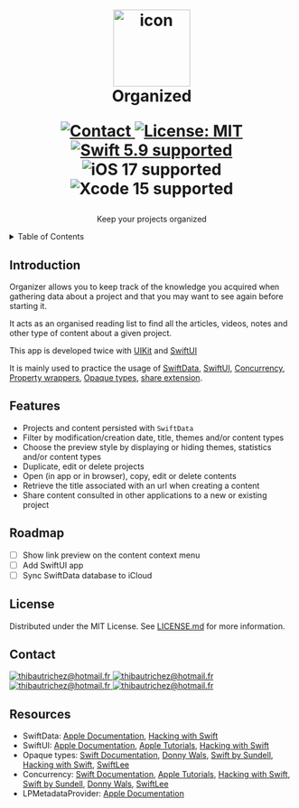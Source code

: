 <h1 align="center">
  <img src="https://github.com/richez/Organizer/assets/12537418/9e645555-ebe3-4fbd-8e5e-e43713e29b41" width="136" alt="icon"><br>
  Organized<br>
  <p align="center">
    <a href="https://www.linkedin.com/in/thibaut-richez-719706144/">
      <img src="https://img.shields.io/badge/contact-thibautrichez-blue.svg?style=flat" alt="Contact">
    </a>
    <a href="LICENSE.md">
      <img src="https://img.shields.io/badge/license-MIT-red.svg?style=flat" alt="License: MIT">
    </a>
    <br>
    <a href="https://github.com/apple/swift">
      <img src="https://img.shields.io/badge/Swift-5.9-orange.svg" alt="Swift 5.9 supported">
    </a>
    <img src="https://img.shields.io/badge/iOS-17-blue.svg?style=flat" alt="iOS 17 supported">
    <img src="https://img.shields.io/badge/Xcode-15-blue.svg?style=flat" alt="Xcode 15 supported">
  </p>
</h1>
<p align="center">
  Keep your projects organized
</p>

<!-- TABLE OF CONTENTS -->
<details>
  <summary>Table of Contents</summary>
  <ol>
    <li><a href="#introduction">Introduction</a></li>
    <li><a href="#features">Features</a></li>
    <li><a href="#license">License</a></li>
    <li><a href="#contact">Contact</a></li>
    <li><a href="#acknowledgments">Acknowledgments</a></li>
  </ol>
</details>

## Introduction
Organizer allows you to keep track of the knowledge you acquired when gathering data about a project and that you may want to see again before starting it.

It acts as an organised reading list to find all the articles, videos, notes and other type of content about a given project.

This app is developed twice with [UIKit](UIKit) and [SwiftUI](SwiftUI)

It is mainly used to practice the usage of   [SwiftData](https://developer.apple.com/documentation/swiftdata),  [SwiftUI](https://developer.apple.com/documentation/swiftui/),  [Concurrency](https://docs.swift.org/swift-book/documentation/the-swift-programming-language/concurrency/), [Property wrappers](https://docs.swift.org/swift-book/documentation/the-swift-programming-language/properties/#Property-Wrappers), [Opaque types](https://docs.swift.org/swift-book/documentation/the-swift-programming-language/opaquetypes/), [share extension](https://developer.apple.com/library/archive/documentation/General/Conceptual/ExtensibilityPG/Share.html).

## Features
* Projects and content persisted with `SwiftData`
* Filter by modification/creation date, title, themes and/or content types
* Choose the preview style by displaying or hiding themes, statistics and/or content types
* Duplicate, edit or delete projects
* Open (in app or in browser), copy, edit or delete contents
* Retrieve the title associated with an url when creating a content
* Share content consulted in other applications to a new or existing project

## Roadmap
- [ ] Show link preview on the content context menu
- [ ] Add SwiftUI app
- [ ] Sync SwiftData database to iCloud

## License
Distributed under the MIT License. See <a href="LICENSE.md">LICENSE.md</a> for more information.

## Contact
<a href="mailto:thibautrichez@hotmail.fr">
  <img src="https://img.shields.io/badge/Mail-8A2BE2.svg?style=flat" alt="thibautrichez@hotmail.fr">
</a>
<a href="https://www.linkedin.com/in/thibaut-richez-719706144/">
  <img src="https://img.shields.io/badge/Linkedin-8A2BE2.svg?style=flat" alt="thibautrichez@hotmail.fr">
</a>
<a href="https://www.malt.fr/profile/thibautrichez">
  <img src="https://img.shields.io/badge/Malt-8A2BE2.svg?style=flat" alt="thibautrichez@hotmail.fr">
</a>
<a href="https://github.com/richez">
  <img src="https://img.shields.io/badge/Github-8A2BE2.svg?style=flat" alt="thibautrichez@hotmail.fr">
</a>

## Resources
* SwiftData: [Apple Documentation](https://developer.apple.com/documentation/swiftdata),  [Hacking with Swift](https://www.hackingwithswift.com/quick-start/swiftdata)
* SwiftUI:  [Apple Documentation](https://developer.apple.com/documentation/swiftui/),  [Apple Tutorials](https://developer.apple.com/tutorials/swiftui), [Hacking with Swift](https://www.hackingwithswift.com/quick-start/swiftui)
* Opaque types: [Swift Documentation](https://docs.swift.org/swift-book/documentation/the-swift-programming-language/opaquetypes/), [Donny Wals](https://www.donnywals.com/whats-the-difference-between-any-and-some-in-swift-5-7/),  [Swift by Sundell](https://www.swiftbysundell.com/articles/referencing-generic-protocols-with-some-and-any-keywords/), [Hacking with Swift](https://www.hackingwithswift.com/swift/5.6/existential-any), [SwiftLee](https://www.avanderlee.com/swift/some-opaque-types/)
* Concurrency: [Swift Documentation](https://docs.swift.org/swift-book/documentation/the-swift-programming-language/concurrency/), [Apple Tutorials](https://developer.apple.com/tutorials/app-dev-training/adopting-swift-concurrency),  [Hacking with Swift](https://www.hackingwithswift.com/quick-start/concurrency),  [Swift by Sundell](https://www.swiftbysundell.com/discover/concurrency/), [Donny Wals](https://www.donnywals.com/the-basics-of-structured-concurrency-in-swift-explained/), [SwiftLee](https://www.avanderlee.com/concurrency/tasks/)
* LPMetadataProvider: [Apple Documentation](https://developer.apple.com/documentation/linkpresentation/lpmetadataprovider)
